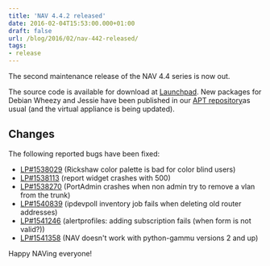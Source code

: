 ```yaml
---
title: 'NAV 4.4.2 released'
date: 2016-02-04T15:53:00.000+01:00
draft: false
url: /blog/2016/02/nav-442-released/
tags:
- release
---
```


The second maintenance release of the NAV 4.4 series is now out.

The source code is available for download at [Launchpad](https://launchpad.net/nav/4.4/4.4.2). New packages for Debian Wheezy and Jessie have been published in our [APT repository](https://nav.uninett.no/install-instructions/#debian)as usual (and the virtual appliance is being updated).

## Changes

The following reported bugs have been fixed:

*   [LP#1538029](https://bugs.launchpad.net/nav/+bug/1538029/) (Rickshaw color palette is bad for color blind users)
*   [LP#1538113](https://bugs.launchpad.net/nav/+bug/1538113/) (report widget crashes with 500)
*   [LP#1538270](https://bugs.launchpad.net/nav/+bug/1538270/) (PortAdmin crashes when non admin try to remove a vlan from the trunk)
*   [LP#1540839](https://bugs.launchpad.net/nav/+bug/1540839/) (ipdevpoll inventory job fails when deleting old router addresses)
*   [LP#1541246](https://bugs.launchpad.net/nav/+bug/1541246/) (alertprofiles: adding subscription fails (when form is not valid?))
*   [LP#1541358](https://bugs.launchpad.net/nav/+bug/1541358/) (NAV doesn't work with python-gammu versions 2 and up)

Happy NAVing everyone!
